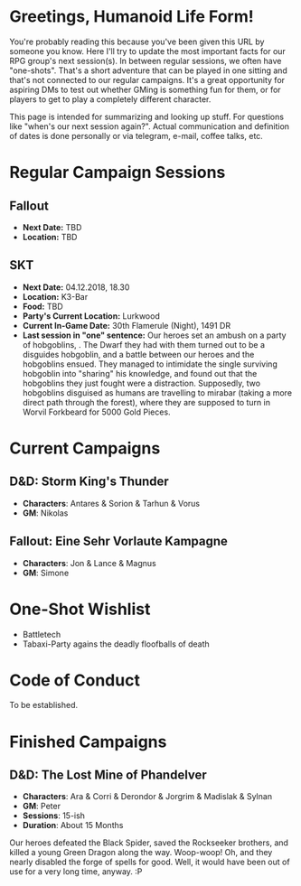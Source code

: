 # Greetings, Humanoid Life Form!
You're probably reading this because you've been given this URL by someone you know. Here I'll try to update the most important facts for our RPG group's next session(s). In between regular sessions, we often have "one-shots". That's a short adventure that can be played in one sitting and that's not connected to our regular campaigns. It's a great opportunity for aspiring DMs to test out whether GMing is something fun for them, or for players to get to play a completely different character.

This page is intended for summarizing and looking up stuff. For questions like "when's our next session again?". Actual communication and definition of dates is done personally or via telegram, e-mail, coffee talks, etc.


# Regular Campaign Sessions

## Fallout
- **Next Date:** TBD
- **Location:** TBD

## SKT
- **Next Date:** 04.12.2018, 18.30
- **Location:** K3-Bar
- **Food:** TBD
- **Party's Current Location:** Lurkwood
- **Current In-Game Date:** 30th Flamerule (Night), 1491 DR 
- **Last session in "one" sentence:** Our heroes set an ambush on a party of hobgoblins, . The Dwarf they had with them turned out to be a disguides hobgoblin, and a battle between our heroes and the hobgoblins ensued. They managed to intimidate the single surviving hobgoblin into "sharing" his knowledge, and found out that the hobgoblins they just fought were a distraction. Supposedly, two hobgoblins disguised as humans are travelling to mirabar (taking a more direct path through the forest), where they are supposed to turn in Worvil Forkbeard for 5000 Gold Pieces. 

# Current Campaigns
## D&D: Storm King's Thunder
- **Characters**: Antares & Sorion & Tarhun & Vorus
- **GM**: Nikolas

## Fallout: Eine Sehr Vorlaute Kampagne
- **Characters**: Jon & Lance & Magnus
- **GM**: Simone

# One-Shot Wishlist
- Battletech
- Tabaxi-Party agains the deadly floofballs of death

# Code of Conduct
To be established.

# Finished Campaigns
## D&D: The Lost Mine of Phandelver
- **Characters**: Ara & Corri & Derondor & Jorgrim & Madislak & Sylnan
- **GM**: Peter
- **Sessions**: 15-ish
- **Duration**: About 15 Months

Our heroes defeated the Black Spider, saved the Rockseeker brothers, and killed a young Green Dragon along the way. Woop-woop! Oh, and they nearly disabled the forge of spells for good. Well, it would have been out of use for a very long time, anyway. :P

